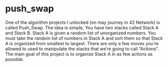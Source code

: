 # push_swap
 One of the algorithm projects I unlocked (on may journey in 42 Network) is called Push_Swap. The idea is simple,
 You have two stacks called Stack A and Stack B. Stack A is given a random list of unorganized numbers. 
 You must take the random list of numbers in Stack A and sort them so that Stack A is organized from smallest to largest. 
 There are only a few moves you’re allowed to used to manipulate the stacks that we’re going to call “Actions”. 
 The main goal of this project is to organize Stack A in as few actions as possible.

